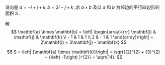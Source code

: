 设向量 $a = - i + j + k, b = {2i} - j + k$ ,求 $a \times b$ 及以 $a$ 和 $b$ 为邻边的平行四边形的面积 $S$ . 

解
$$
\mathbf{a} \times \mathbf{b} = \left| \begin{array}{rrr} \mathbf{i} & \mathbf{j} & \mathbf{k} \\ - 1 & 1 & 1 \\ 2 & - 1 & 1 \end{array}\right| = 2\mathbf{i} + 3\mathbf{j} - \mathbf{k}
$$

$$
S = \left| {\mathbf{a} \times \mathbf{b}}\right| = \sqrt{{2}^{2} + {3}^{2} + {\left( -1\right) }^{2}} = \sqrt{14}.
$$